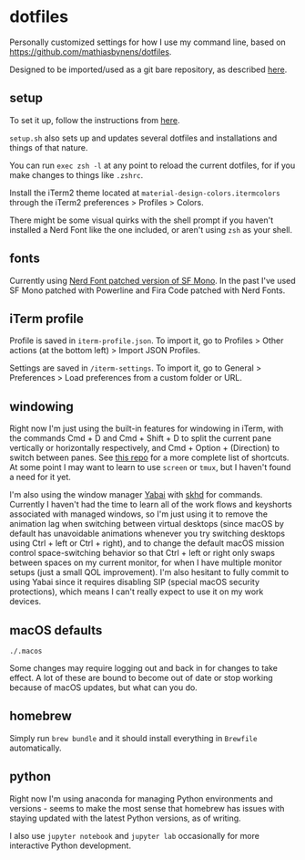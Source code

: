 # dotfiles

Personally customized settings for how I use my command line, based on <https://github.com/mathiasbynens/dotfiles>.

Designed to be imported/used as a git bare repository, as described [here](https://www.atlassian.com/git/tutorials/dotfiles).

## setup

To set it up, follow the instructions from [here](https://www.atlassian.com/git/tutorials/dotfiles).

`setup.sh` also sets up and updates several dotfiles and installations and things of that nature.

You can run `exec zsh -l` at any point to reload the current dotfiles, for if you make changes to things like `.zshrc`.

Install the iTerm2 theme located at `material-design-colors.itermcolors` through the iTerm2 preferences > Profiles > Colors.

There might be some visual quirks with the shell prompt if you haven't installed a Nerd Font like the one included, or aren't using `zsh` as your shell.

## fonts

Currently using [Nerd Font patched version of SF Mono](https://github.com/Twixes/SF-Mono-Powerline).
In the past I've used SF Mono patched with Powerline and Fira Code patched with Nerd Fonts.

## iTerm profile

Profile is saved in `iterm-profile.json`.
To import it, go to Profiles > Other actions (at the bottom left) > Import JSON Profiles.

Settings are saved in `/iterm-settings`.
To import it, go to General > Preferences > Load preferences from a custom folder or URL.

## windowing

Right now I'm just using the built-in features for windowing in iTerm, with the commands Cmd + D and Cmd + Shift + D to split the current pane vertically or horizontally respectively, and Cmd + Option + (Direction) to switch between panes.
See [this repo](https://gist.github.com/squarism/ae3613daf5c01a98ba3a) for a more complete list of shortcuts.
At some point I may want to learn to use `screen` or `tmux`, but I haven't found a need for it yet.

I'm also using the window manager [Yabai](https://github.com/koekeishiya/yabai) with [skhd](https://github.com/koekeishiya/skhd) for commands.
Currently I haven't had the time to learn all of the work flows and keyshorts associated with managed windows, so I'm just using it to remove the animation lag when switching between virtual desktops (since macOS by default has unavoidable animations whenever you try switching desktops using Ctrl + left or Ctrl + right), and to change the default macOS mission control space-switching behavior so that Ctrl + left or right only swaps between spaces on my current monitor, for when I have multiple monitor setups (just a small QOL improvement).
I'm also hesitant to fully commit to using Yabai since it requires disabling SIP (special macOS security protections), which means I can't really expect to use it on my work devices.

## macOS defaults

```
./.macos
```

Some changes may require logging out and back in for changes to take effect.
A lot of these are bound to become out of date or stop working because of macOS updates, but what can you do.

## homebrew

Simply run `brew bundle` and it should install everything in `Brewfile` automatically.

## python

Right now I'm using anaconda for managing Python environments and versions - seems to make the most sense that homebrew has issues with staying updated with the latest Python versions, as of writing.

I also use `jupyter notebook` and `jupyter lab` occasionally for more interactive Python development.
